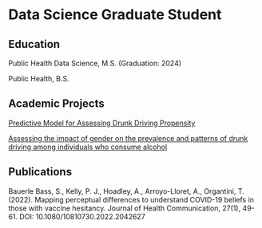# Data Science Graduate Student

## Education 
Public Health Data Science, M.S. (Graduation: 2024)

Public Health, B.S.

## Academic Projects
[Predictive Model for Assessing Drunk Driving Propensity](https://github.com/aarroyoll/HIM-Project)

[Assessing the impact of gender on the prevalence and patterns of drunk driving among individuals who consume alcohol](https://github.com/aarroyoll/DataProject/tree/main)

## Publications
Bauerle Bass, S., Kelly, P. J., Hoadley, A., Arroyo-Lloret, A., Organtini, T. (2022). Mapping perceptual differences to understand COVID-19 beliefs in those with vaccine hesitancy. Journal of Health Communication, 27(1), 49-61. DOI: 10.1080/10810730.2022.2042627


